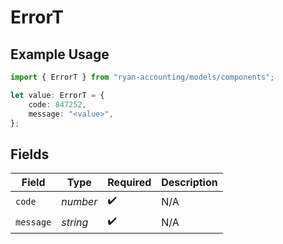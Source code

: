 # ErrorT

## Example Usage

```typescript
import { ErrorT } from "ryan-accounting/models/components";

let value: ErrorT = {
    code: 847252,
    message: "<value>",
};
```

## Fields

| Field              | Type               | Required           | Description        |
| ------------------ | ------------------ | ------------------ | ------------------ |
| `code`             | *number*           | :heavy_check_mark: | N/A                |
| `message`          | *string*           | :heavy_check_mark: | N/A                |